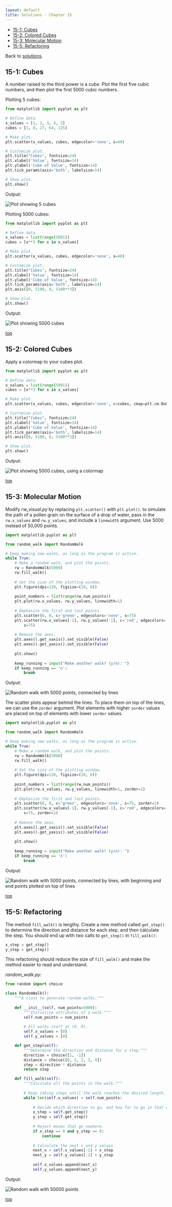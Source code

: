 ```yaml
---
layout: default
title: Solutions - Chapter 15
---
```


- [15-1: Cubes](#cubes)
- [15-2: Colored Cubes](#colored-cubes)
- [15-3: Molecular Motion](#molecular-motion)
- [15-5: Refactoring](#refactoring)

Back to [solutions](README.html).

15-1: Cubes
---

A number raised to the third power is a *cube*. Plot the first five cubic numbers, and then plot the first 5000 cubic numbers.

Plotting 5 cubes:

```python
from matplotlib import pyplot as plt

# Define data.
x_values = [1, 2, 3, 4, 5]
cubes = [1, 8, 27, 64, 125]

# Make plot.
plt.scatter(x_values, cubes, edgecolor='none', s=40)

# Customize plot.
plt.title("Cubes", fontsize=24)
plt.xlabel('Value', fontsize=14)
plt.ylabel('Cube of Value', fontsize=14)
plt.tick_params(axis='both', labelsize=14)

# Show plot.
plt.show()
```

Output:

![Plot showing 5 cubes](../images/cubes_5.png)

Plotting 5000 cubes:

```python
from matplotlib import pyplot as plt

# Define data.
x_values = list(range(5001))
cubes = [x**3 for x in x_values]

# Make plot.
plt.scatter(x_values, cubes, edgecolor='none', s=40)

# Customize plot.
plt.title("Cubes", fontsize=24)
plt.xlabel('Value', fontsize=14)
plt.ylabel('Cube of Value', fontsize=14)
plt.tick_params(axis='both', labelsize=14)
plt.axis([0, 5100, 0, 5100**3])

# Show plot.
plt.show()
```

Output:

![Plot showing 5000 cubes](../images/cubes_5000.png)

[top](#)

15-2: Colored Cubes
---

Apply a colormap to your cubes plot.

```python
from matplotlib import pyplot as plt

# Define data.
x_values = list(range(5001))
cubes = [x**3 for x in x_values]

# Make plot.
plt.scatter(x_values, cubes, edgecolor='none', c=cubes, cmap=plt.cm.BuGn, s=40)

# Customize plot.
plt.title("Cubes", fontsize=24)
plt.xlabel('Value', fontsize=14)
plt.ylabel('Cube of Value', fontsize=14)
plt.tick_params(axis='both', labelsize=14)
plt.axis([0, 5100, 0, 5100**3])

# Show plot.
plt.show()
```

Output:

![Plot showing 5000 cubes, using a colormap](../images/cubes_5000_colormap.png)

[top](#)

15-3: Molecular Motion
---

Modify *rw_visual.py* by replacing `plt.scatter()` with `plt.plot()`. to simulate the path of a pollen grain on the surface of a drop of water, pass in the `rw.x_values` and `rw.y_values`, and include a `linewidth` argument. Use 5000 instead of 50,000 points.

```python
import matplotlib.pyplot as plt

from random_walk import RandomWalk

# Keep making new walks, as long as the program is active.
while True:
    # Make a random walk, and plot the points.
    rw = RandomWalk(5000)
    rw.fill_walk()
    
    # Set the size of the plotting window.
    plt.figure(dpi=128, figsize=(10, 6))
    
    point_numbers = list(range(rw.num_points))
    plt.plot(rw.x_values, rw.y_values, linewidth=1)
        
    # Emphasize the first and last points.
    plt.scatter(0, 0, c='green', edgecolors='none', s=75)
    plt.scatter(rw.x_values[-1], rw.y_values[-1], c='red', edgecolors='none',
        s=75)
        
    # Remove the axes.
    plt.axes().get_xaxis().set_visible(False)
    plt.axes().get_yaxis().set_visible(False)
        
    plt.show()
    
    keep_running = input("Make another walk? (y/n): ")
    if keep_running == 'n':
        break
```

Output:

![Random walk with 5000 points, connected by lines](../images/rw_molecular.png)

The scatter plots appear behind the lines. To place them on top of the lines, we can use the `zorder` argument. Plot elements with higher `zorder` values are placed on top of elements with lower `zorder` values.

```python
import matplotlib.pyplot as plt

from random_walk import RandomWalk

# Keep making new walks, as long as the program is active.
while True:
    # Make a random walk, and plot the points.
    rw = RandomWalk(5000)
    rw.fill_walk()
    
    # Set the size of the plotting window.
    plt.figure(dpi=128, figsize=(10, 6))
    
    point_numbers = list(range(rw.num_points))
    plt.plot(rw.x_values, rw.y_values, linewidth=1, zorder=1)
        
    # Emphasize the first and last points.
    plt.scatter(0, 0, c='green', edgecolors='none', s=75, zorder=2)
    plt.scatter(rw.x_values[-1], rw.y_values[-1], c='red', edgecolors='none',
        s=75, zorder=2)
        
    # Remove the axes.
    plt.axes().get_xaxis().set_visible(False)
    plt.axes().get_yaxis().set_visible(False)
        
    plt.show()
    
    keep_running = input("Make another walk? (y/n): ")
    if keep_running == 'n':
        break
```

Output:

![Random walk with 5000 points, connected by lines, with beginning and end points plotted on top of lines](../images/rw_molecular_zorder.png)

[top](#)

15-5: Refactoring
---

The method `fill_walk()` is lengthy. Create a new method called `get_step()` to determine the direction and distance for each step, and then calculate the step. You should end up with two calls to `get_step()` in `fill_walk()`:

```python
x_step = get_step()
y_step = get_step()
```

This refactoring should reduce the size of `fill_walk()` and make the method easier to read and understand.

*random_walk.py:*

```python
from random import choice

class RandomWalk():
    """A class to generate random walks."""
    
    def __init__(self, num_points=5000):
        """Initialize attributes of a walk."""
        self.num_points = num_points
        
        # All walks start at (0, 0).
        self.x_values = [0]
        self.y_values = [0]

    def get_step(self):
        """Determine the direction and distance for a step."""
        direction = choice([1, -1])
        distance = choice([0, 1, 2, 3, 4])
        step = direction * distance
        return step

    def fill_walk(self):
        """Calculate all the points in the walk."""
        
        # Keep taking steps until the walk reaches the desired length.
        while len(self.x_values) < self.num_points:
            
            # Decide which direction to go, and how far to go in that direction.
            x_step = self.get_step()
            y_step = self.get_step()
            
            # Reject moves that go nowhere.
            if x_step == 0 and y_step == 0:
                continue
            
            # Calculate the next x and y values.
            next_x = self.x_values[-1] + x_step
            next_y = self.y_values[-1] + y_step
            
            self.x_values.append(next_x)
            self.y_values.append(next_y)
```

Output:

![Random walk with 50000 points](../images/rw_50000.png)

[top](#)